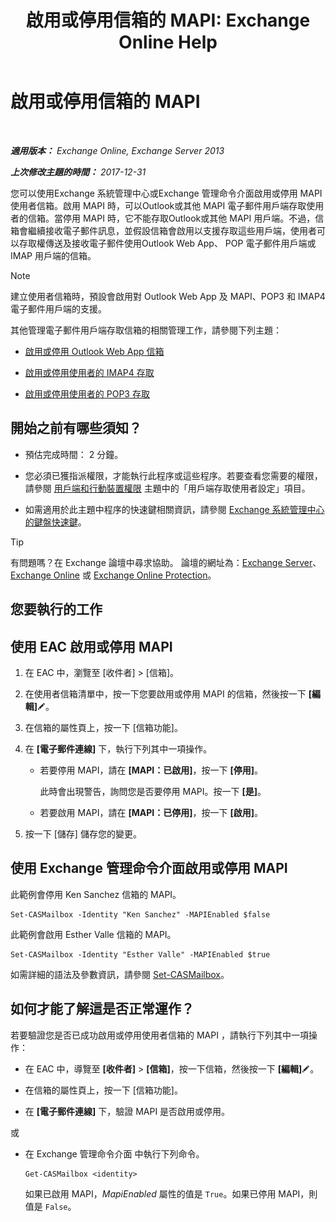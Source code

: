﻿---
title: '啟用或停用信箱的 MAPI: Exchange Online Help'
TOCTitle: 啟用或停用信箱的 MAPI
ms:assetid: c2c6718c-a2c0-4ed2-b4ed-364c3cb1f592
ms:mtpsurl: https://technet.microsoft.com/zh-tw/library/Bb124497(v=EXCHG.150)
ms:contentKeyID: 50554058
ms.date: 05/23/2018
mtps_version: v=EXCHG.150
ms.translationtype: MT
---

# 啟用或停用信箱的 MAPI

 

_**適用版本：** Exchange Online, Exchange Server 2013_

_**上次修改主題的時間：** 2017-12-31_

您可以使用Exchange 系統管理中心或Exchange 管理命令介面啟用或停用 MAPI 使用者信箱。啟用 MAPI 時，可以Outlook或其他 MAPI 電子郵件用戶端存取使用者的信箱。當停用 MAPI 時，它不能存取Outlook或其他 MAPI 用戶端。不過，信箱會繼續接收電子郵件訊息，並假設信箱會啟用以支援存取這些用戶端，使用者可以存取權傳送及接收電子郵件使用Outlook Web App、 POP 電子郵件用戶端或 IMAP 用戶端的信箱。


> [!NOTE]  
> 建立使用者信箱時，預設會啟用對 Outlook Web App 及 MAPI、POP3 和 IMAP4 電子郵件用戶端的支援。




其他管理電子郵件用戶端存取信箱的相關管理工作，請參閱下列主題：

  - [啟用或停用 Outlook Web App 信箱](enable-or-disable-outlook-web-app-for-a-mailbox-exchange-2013-help.md)

  - [啟用或停用使用者的 IMAP4 存取](enable-or-disable-imap4-access-for-a-user-exchange-2013-help.md)

  - [啟用或停用使用者的 POP3 存取](enable-or-disable-pop3-access-for-a-user-exchange-2013-help.md)

## 開始之前有哪些須知？

  - 預估完成時間： 2 分鐘。

  - 您必須已獲指派權限，才能執行此程序或這些程序。若要查看您需要的權限，請參閱 [用戶端和行動裝置權限](clients-and-mobile-devices-permissions-exchange-2013-help.md) 主題中的「用戶端存取使用者設定」項目。

  - 如需適用於此主題中程序的快速鍵相關資訊，請參閱 [Exchange 系統管理中心的鍵盤快速鍵](keyboard-shortcuts-in-the-exchange-admin-center-exchange-online-protection-help.md)。


> [!TIP]  
> 有問題嗎？在 Exchange 論壇中尋求協助。 論壇的網址為：<a href="https://go.microsoft.com/fwlink/p/?linkid=60612">Exchange Server</a>、 <a href="https://go.microsoft.com/fwlink/p/?linkid=267542">Exchange Online</a> 或 <a href="https://go.microsoft.com/fwlink/p/?linkid=285351">Exchange Online Protection</a>。




## 您要執行的工作

## 使用 EAC 啟用或停用 MAPI

1.  在 EAC 中，瀏覽至 \[收件者\] \> \[信箱\]。

2.  在使用者信箱清單中，按一下您要啟用或停用 MAPI 的信箱，然後按一下 **\[編輯\]**![編輯圖示](images/JJ218640.6f53ccb2-1f13-4c02-bea0-30690e6ea71d(EXCHG.150).gif "編輯圖示")。

3.  在信箱的屬性頁上，按一下 \[信箱功能\]。

4.  在 **\[電子郵件連線\]** 下，執行下列其中一項操作。
    
      - 若要停用 MAPI，請在 **\[MAPI：已啟用\]**，按一下 **\[停用\]**。
        
        此時會出現警告，詢問您是否要停用 MAPI。按一下 **\[是\]**。
    
      - 若要啟用 MAPI，請在 **\[MAPI：已停用\]**，按一下 **\[啟用\]**。

5.  按一下 \[儲存\] 儲存您的變更。

## 使用 Exchange 管理命令介面啟用或停用 MAPI

此範例會停用 Ken Sanchez 信箱的 MAPI。

    Set-CASMailbox -Identity "Ken Sanchez" -MAPIEnabled $false

此範例會啟用 Esther Valle 信箱的 MAPI。

    Set-CASMailbox -Identity "Esther Valle" -MAPIEnabled $true

如需詳細的語法及參數資訊，請參閱 [Set-CASMailbox](https://technet.microsoft.com/zh-tw/library/bb125264\(v=exchg.150\))。

## 如何才能了解這是否正常運作？

若要驗證您是否已成功啟用或停用使用者信箱的 MAPI ，請執行下列其中一項操作：

  - 在 EAC 中，導覽至 **\[收件者\]** \> **\[信箱\]**，按一下信箱，然後按一下 **\[編輯\]**![編輯圖示](images/JJ218640.6f53ccb2-1f13-4c02-bea0-30690e6ea71d(EXCHG.150).gif "編輯圖示")。

  - 在信箱的屬性頁上，按一下 \[信箱功能\]。

  - 在 **\[電子郵件連線\]** 下，驗證 MAPI 是否啟用或停用。

或

  - 在 Exchange 管理命令介面 中執行下列命令。
    
        Get-CASMailbox <identity>
    
    如果已啟用 MAPI，*MapiEnabled* 屬性的值是 `True`。如果已停用 MAPI，則值是 `False`。

